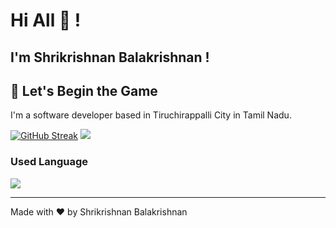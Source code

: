 # Hi All 👋 !

## I'm Shrikrishnan Balakrishnan !


## :rocket: Let's Begin the Game

I'm a software developer based in Tiruchirappalli City in Tamil Nadu. 

[![GitHub Streak](https://streak-stats.demolab.com/?user=Shrikrishnan&theme=dark)](https://git.io/streak-stats) ![](https://github-readme-stats.vercel.app/api?username=Shrikrishnan&show_icons=true&theme=nightowl)

###  Used Language 


![](https://github-readme-stats.vercel.app/api/top-langs/?username=Shrikrishnan&layout=compact&theme=nightowl&hide=html,css,php&langs_count=6)


------

Made with :heart: by Shrikrishnan Balakrishnan
